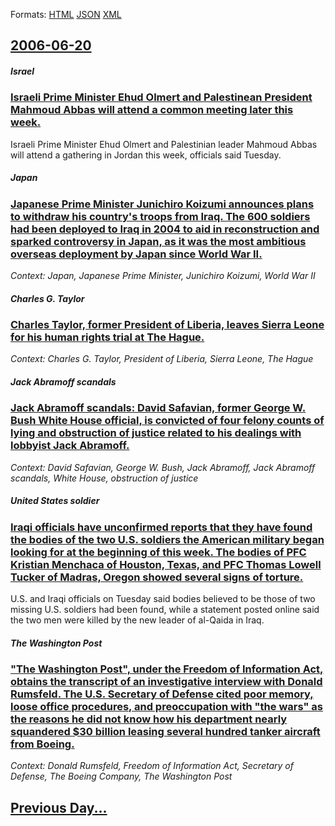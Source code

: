 
Formats: [HTML](2006/06/20/index.html)  [JSON](2006/06/20/index.json)  [XML](2006/06/20/index.xml)  

## [2006-06-20](/news/2006/06/20/index.md)

##### Israel
### [ Israeli Prime Minister Ehud Olmert and Palestinean President Mahmoud Abbas will attend a common meeting later this week. ](/news/2006/06/20/israeli-prime-minister-ehud-olmert-and-palestinean-president-mahmoud-abbas-will-attend-a-common-meeting-later-this-week.md)
Israeli Prime Minister Ehud Olmert and Palestinian leader Mahmoud Abbas will attend a gathering in Jordan this week, officials said Tuesday.

##### Japan
### [ Japanese Prime Minister Junichiro Koizumi announces plans to withdraw his country's troops from Iraq. The 600 soldiers had been deployed to Iraq in 2004 to aid in reconstruction and sparked controversy in Japan, as it was the most ambitious overseas deployment by Japan since World War II. ](/news/2006/06/20/japanese-prime-minister-junichiro-koizumi-announces-plans-to-withdraw-his-country-s-troops-from-iraq-the-600-soldiers-had-been-deployed-to.md)
_Context: Japan, Japanese Prime Minister, Junichiro Koizumi, World War II_

##### Charles G. Taylor
### [ Charles Taylor, former President of Liberia, leaves Sierra Leone for his human rights trial at The Hague. ](/news/2006/06/20/charles-taylor-former-president-of-liberia-leaves-sierra-leone-for-his-human-rights-trial-at-the-hague.md)
_Context: Charles G. Taylor, President of Liberia, Sierra Leone, The Hague_

##### Jack Abramoff scandals
### [ Jack Abramoff scandals: David Safavian, former George W. Bush White House official, is convicted of four felony counts of lying and obstruction of justice related to his dealings with lobbyist Jack Abramoff. ](/news/2006/06/20/jack-abramoff-scandals-david-safavian-former-george-w-bush-white-house-official-is-convicted-of-four-felony-counts-of-lying-and-obstruc.md)
_Context: David Safavian, George W. Bush, Jack Abramoff, Jack Abramoff scandals, White House, obstruction of justice_

##### United States soldier
### [ Iraqi officials have unconfirmed reports that they have found the bodies of the two U.S. soldiers the American military began looking for at the beginning of this week. The bodies of PFC Kristian Menchaca of Houston, Texas, and PFC Thomas Lowell Tucker of Madras, Oregon showed several signs of torture. ](/news/2006/06/20/iraqi-officials-have-unconfirmed-reports-that-they-have-found-the-bodies-of-the-two-u-s-soldiers-the-american-military-began-looking-for-a.md)
U.S. and Iraqi officials on Tuesday said bodies believed to be those of two missing U.S. soldiers had been found, while a statement posted online said the two men were killed by the new leader of al-Qaida in Iraq.

##### The Washington Post
### [ "The Washington Post", under the Freedom of Information Act, obtains the transcript of an investigative interview with Donald Rumsfeld. The U.S. Secretary of Defense cited poor memory, loose office procedures, and preoccupation with "the wars" as the reasons he did not know how his department nearly squandered $30 billion leasing several hundred tanker aircraft from Boeing. ](/news/2006/06/20/the-washington-post-under-the-freedom-of-information-act-obtains-the-transcript-of-an-investigative-interview-with-donald-rumsfeld-the.md)
_Context: Donald Rumsfeld, Freedom of Information Act, Secretary of Defense, The Boeing Company, The Washington Post_

## [Previous Day...](/news/2006/06/19/index.md)


